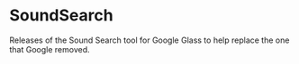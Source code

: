 SoundSearch
===========

Releases of the Sound Search tool for Google Glass to help replace the one that Google removed.
